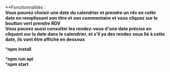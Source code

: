 **Fonctionnalités : <br/>
<b>Vous pouvez choisir une date du calendrier et prendre un rdv en cette date en remplissant son titre et son commentaire et vous cliquez sur le boutton vert prendre RDV</b>
<br/>
<b>Vous pouvez aussi consulter les rendez-vous d'une date précise en cliquant sur la date dans le calendrier, et s'il ya des rendez vous lié à cette date, ils vont être affiché en dessous</b><br/>

*<b>npm install</b>

*<b>npm run api</b><br/>
*<b>npm start</b>
